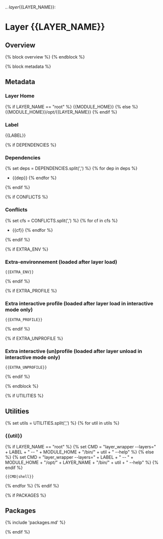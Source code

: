 .. _layer_{{LAYER_NAME}}:

# Layer {{LAYER_NAME}}

## Overview

{% block overview %}
{% endblock %}

{% block metadata %}
## Metadata

### Layer Home

{% if LAYER_NAME == "root" %}
{{MODULE_HOME}}
{% else %}
{{MODULE_HOME}}/opt/{{LAYER_NAME}}
{% endif %}

### Label

{{LABEL}}

{% if DEPENDENCIES %}

### Dependencies

{% set deps = DEPENDENCIES.split(',') %}
{% for dep in deps %}
- {{dep}}
{% endfor %}

{% endif %}

{% if CONFLICTS %}

### Conflicts

{% set cfs = CONFLICTS.split(',') %}
{% for cf in cfs %}
- {{cf}}
{% endfor %}

{% endif %}

{% if EXTRA_ENV %}

### Extra-environnement (loaded after layer load)

```none
{{EXTRA_ENV}}
```

{% endif %}

{% if EXTRA_PROFILE %}

### Extra interactive profile (loaded after layer load in interactive mode only)

```none
{{EXTRA_PROFILE}}
```

{% endif %}

{% if EXTRA_UNPROFILE %}

### Extra interactive (un)profile (loaded after layer unload in interactive mode only)

```none
{{EXTRA_UNPROFILE}}
```

{% endif %}

{% endblock %}

{% if UTILITIES %}
## Utilities

{% set utils = UTILITIES.split(',') %}
{% for util in utils %}

### {{util}}

{% if LAYER_NAME == "root" %}
{% set CMD = "layer_wrapper --layers=" + LABEL + " -- " + MODULE_HOME + "/bin/" + util + " --help" %}
{% else %}
{% set CMD = "layer_wrapper --layers=" + LABEL + " -- " + MODULE_HOME + "/opt/" + LAYER_NAME + "/bin/" + util + " --help" %}
{% endif %}
```none
{{CMD|shell}}
```

{% endfor %}
{% endif %}

{% if PACKAGES %}

## Packages

{% include 'packages.md' %}

{% endif %}
